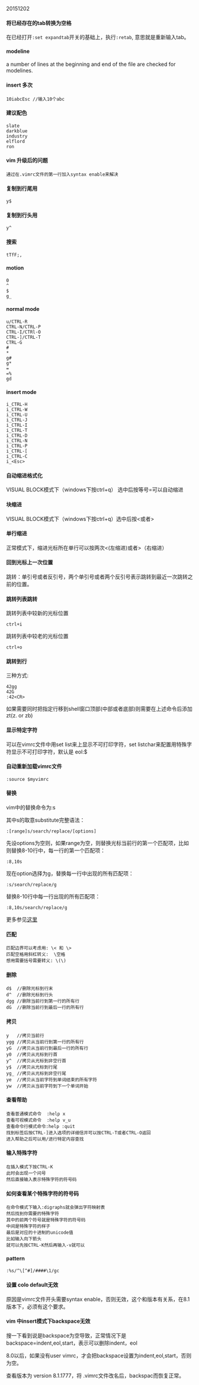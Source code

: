 20151202
#### 将已经存在的tab转换为空格
在已经打开```:set expandtab```开关的基础上，执行```:retab```, 意思就是重新输入tab。

#### modeline
a number of lines at the beginning and end of the file are checked for modelines. 

#### insert 多次

```
10iabcEsc //输入10个abc
```

#### 建议配色

    slate
    darkblue
    industry
    elflord
    ron

#### vim 升级后的问题

    通过在.vimrc文件的第一行加入syntax enable来解决

#### 复制到行尾用

    y$ 
   
#### 复制到行头用

    y^

#### 搜索

    tTfF;, 

#### motion  

    0  
    ^  
    $  
    g_  
    
#### normal mode  

    u/CTRL-R  
    CTRL-N/CTRL-P  
    CTRL-I/CTRl-O  
    CTRL-]/CTRL-T  
    CTRL-G  
    #  
    *  
    g#  
    g*  
    =  
    =%  
    gd  
    
#### insert mode  

    i_CTRL-H  
    i_CTRL-W  
    i_CTRL-U  
    i_CTRL-J  
    i_CTRL-I  
    i_CTRL-T  
    i_CTRL-D  
    i_CTRL-N  
    i_CTRL-P  
    i_CTRL-[  
    i_CTRL-C  
    i_<Esc>  

#### 自动缩进格式化  

VISUAL BLOCK模式下（windows下按ctrl+q） 选中后按等号=可以自动缩进  

#### 块缩进 

VISUAL BLOCK模式下（windows下按ctrl+q）选中后按<或者>  

#### 单行缩进  

正常模式下，缩进光标所在单行可以按两次<(左缩进)或者>（右缩进）  

#### 回到光标上一次位置  

跳转：单引号或者反引号，两个单引号或者两个反引号表示跳转到最近一次跳转之前的位置。

#### 跳转列表跳转

跳转列表中较新的光标位置

    ctrl+i
    
跳转列表中较老的光标位置

    ctrl+o
    
#### 跳转到行  

三种方式:

    42gg
    42G
    :42<CR>  
    
如果需要同时把指定行移到shell窗口顶部(中部或者底部)则需要在上述命令后添加 zt(z. or zb)  
    
#### 显示特定字符  

可以在vimrc文件中用set list来上显示不可打印字符，set listchar来配置用特殊字符显示不可打印字符，默认是 eol:$

#### 自动重新加载vimrc文件  

    :source $myvimrc  
    
#### 替换  

vim中的替换命令为:s  
    
其中s的取意substitute完整语法： 

    :[range]s/search/replace/[options]  
    
先设options为空则，如果range为空，则替换光标当前行的第一个匹配项，比如则替换8-10行中，每一行的第一个匹配项：

    :8,10s
    
现在option选择为g，替换每一行中出现的所有匹配项：

    :s/search/replace/g
    
替换8-10行中每一行出现的所有匹配项：

    :8,10s/search/replace/g
    
更多参见[这里](http://vim.wikia.com/wiki/Search_and_replace)  

#### 匹配  

    匹配边界可以考虑用: \< 和 \>  
    匹配空格用斜杠转义:  \空格  
    想用需要括号需要转义: \(\)  

#### 删除  

    d$  //删除光标到行末  
    d^  //删除光标到行头  
    dgg //删除当前行到第一行的所有行  
    dG  //删除当前行到最后一行的所有行  
    
#### 拷贝  

    y   //拷贝当前行  
    ygg //拷贝从当前行到第一行的所有行  
    yG  //拷贝从当前行到最后一行的所有行  
    y0  //拷贝从光标到行首  
    y^  //拷贝从光标到非空行首  
    y$  //拷贝从光标到行尾  
    yg_ //拷贝从光标到非空行尾  
    ye  //拷贝从当前字符到单词结束的所有字符  
    yw  //拷贝从当前字符到下一个单词开始  
    
#### 查看帮助  

    查看普通模式命令  :help x  
    查看可视模式命令  :help v_u  
    查看命令行模式命令:help :quit  
    找到标签后按CTRL-]进入选项的详细信并可以按CTRL-T或者CTRL-O返回  
    进入帮助之后可以用/进行特定内容查找  
    
#### 输入特殊字符  

    在插入模式下按CTRL-K  
    此时会出现一个问号  
    然后直接输入表示特殊字符的符号码

#### 如何查看某个特殊字符的符号码

    在命令模式下输入:digraphs就会弹出字符映射表  
    然后找到你需要的特殊字符  
    其中的前两个符号就是特殊字符的符号码  
    中间是特殊字符的样子  
    最后是对应的十进制的unicode值  
    比如输入向下箭头  
    就可以先按CTRL-K然后再输入-v就可以  
    
#### pattern  
    :%s/^\[^#]/####\1/gc

#### 设置 colo default无效

原因是vimrc文件开头需要syntax enable，否则无效，这个和版本有关系，在8.1版本下，必须有这个要求。

#### vim 中insert模式下backspace无效

搜一下看到说是backspace为空导致，正常情况下是backspace=indent,eol,start，表示可以删除indent，eol
  
8.0以后，如果没有user vimrc，才会把backspace设置为indent,eol,start，否则为空。

查看版本为 version 8.1.1777，将 .vimrc文件改名后，backspac而恢复正常。
